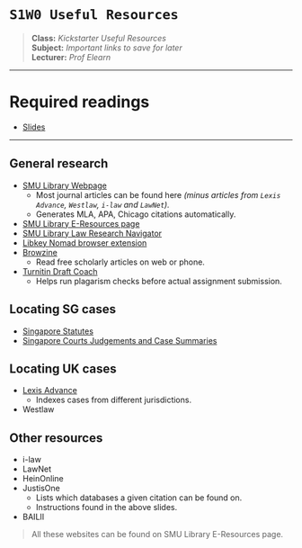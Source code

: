 # `S1W0 Useful Resources`

> **Class:** *Kickstarter Useful Resources*  
> **Subject:** *Important links to save for later*  
> **Lecturer:** *Prof Elearn*  

---

# Required readings

* [Slides](locatingUKCases.pdf)

---

## General research

* [SMU Library Webpage](https://library.smu.edu.sg/)
    * Most journal articles can be found here *(minus articles from `Lexis Advance`, `Westlaw`, `i-law` and `LawNet`).*
    * Generates MLA, APA, Chicago citations automatically.
* [SMU Library E-Resources page](http://libproxy.smu.edu.sg/menu)
* [SMU Library Law Research Navigator](https://researchguides.smu.edu.sg/LAW)
* [Libkey Nomad browser extension](https://addons.mozilla.org/en-US/firefox/addon/libkey-nomad/)
* [Browzine](https://browzine.com/)
    * Read free scholarly articles on web or phone.
* [Turnitin Draft Coach](https://www.turnitin.com/products/features/draft-coach)
    * Helps run plagarism checks before actual assignment submission.

## Locating SG cases

* [Singapore Statutes](https://sso.agc.gov.sg/)
* [Singapore Courts Judgements and Case Summaries](https://www.judiciary.gov.sg/)

## Locating UK cases

* [Lexis Advance](https://researchguides.smu.edu.sg/lexisadvance)
    * Indexes cases from different jurisdictions.
* Westlaw

## Other resources 

* i-law
* LawNet
* HeinOnline
* JustisOne
    * Lists which databases a given citation can be found on.
    * Instructions found in the above slides.
* BAILII

> All these websites can be found on SMU Library E-Resources page.
